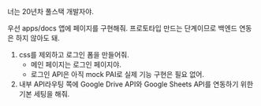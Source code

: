 너는 20년차 풀스택 개발자야.

우선 apps/docs 앱에 페이지를 구현해줘.
프로토타입 만드는 단계이므로 백엔드 연동은 하지 않아도 돼.

1. css를 제외하고 로그인 폼을 만들어줘.
   - 메인 페이지는 로그인 페이지야.
   - 로그인 API은 아직 mock PAI로 실제 기능 구현은 필요 없어.
2. 내부 API라우팅 쪽에 Google Drive API와 Google Sheets API를 연동하기 위한 기본 세팅을 해줘.
